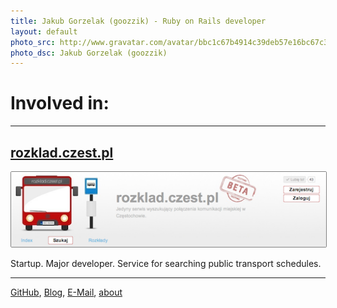 ```yaml
---
title: Jakub Gorzelak (goozzik) - Ruby on Rails developer
layout: default
photo_src: http://www.gravatar.com/avatar/bbc1c67b4914c39deb57e16bc67c3780.png
photo_dsc: Jakub Gorzelak (goozzik)
---
```


# Involved in:

<hr>

## [rozklad.czest.pl](http://rozklad.czest.pl)

<img src='rozklad_czest_pl.png' style='border: 1px solid gray; border-radius: 2px;'>

Startup. Major developer. Service for searching public transport schedules.

<hr>

[GitHub](http://github.com/goozzik),
[Blog](http://goozzik.tumblr.com),
[E-Mail](mailto:jakubgorzelak@gmail.com),
[about](/)
